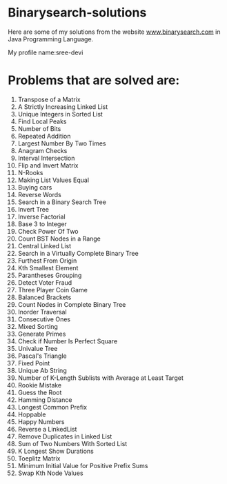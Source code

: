 # Binarysearch-solutions
Here are some of my solutions from the website www.binarysearch.com in Java Programming Language.

My profile name:sree-devi
# Problems that are solved are:
1. Transpose of a Matrix
2. A Strictly Increasing Linked List
3. Unique Integers in Sorted List
4. Find Local Peaks
5. Number of Bits
6. Repeated Addition
7. Largest Number By Two Times
8. Anagram Checks
9. Interval Intersection
10. Flip and Invert Matrix
11. N-Rooks
12. Making List Values Equal
13. Buying cars
14. Reverse Words
15. Search in a Binary Search Tree
16. Invert Tree
17. Inverse Factorial
18. Base 3 to Integer
19. Check Power Of Two
20. Count BST Nodes in a Range
21. Central Linked List
22. Search in a Virtually Complete Binary Tree
23. Furthest From Origin
24. Kth Smallest Element
25. Parantheses Grouping
26. Detect Voter Fraud
27. Three Player Coin Game
28. Balanced Brackets
29. Count Nodes in Complete Binary Tree
30. Inorder Traversal
31. Consecutive Ones
32. Mixed Sorting
33. Generate Primes
34. Check if Number Is Perfect Square
35. Univalue Tree
36. Pascal's Triangle
37. Fixed Point
38. Unique Ab String
39. Number of K-Length Sublists with Average at Least Target
40. Rookie Mistake
41. Guess the Root
42. Hamming Distance
43. Longest Common Prefix
44. Hoppable
45. Happy Numbers
46. Reverse a LinkedList
47. Remove Duplicates in Linked List
48. Sum of Two Numbers With Sorted List
49. K Longest Show Durations
50. Toeplitz Matrix
51. Minimum Initial Value for Positive Prefix Sums
52. Swap Kth Node Values


